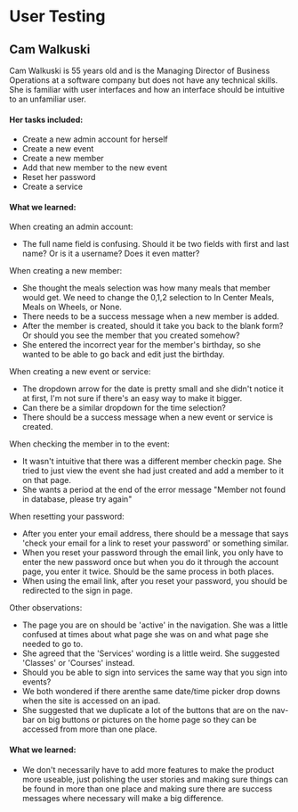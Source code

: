 # User Testing

## Cam Walkuski

Cam Walkuski is 55 years old and is the Managing Director of Business Operations at a software company but does not have any technical skills. She is familiar with user interfaces and how an interface should be intuitive to an unfamiliar user.

#### Her tasks included:

- Create a new admin account for herself
- Create a new event
- Create a new member
- Add that new member to the new event
- Reset her password
- Create a service

#### What we learned:

When creating an admin account:

- The full name field is confusing. Should it be two fields with first and last name? Or is it a username? Does it even matter?
  
When creating a new member:

- She thought the meals selection was how many meals that member would get. We need to change the 0,1,2 selection to In Center Meals, Meals on Wheels, or None.
- There needs to be a success message when a new member is added.
- After the member is created, should it take you back to the blank form? Or should you see the member that you created somehow?
- She entered the incorrect year for the member's birthday, so she wanted to be able to go back and edit just the birthday.
  
When creating a new event or service:

- The dropdown arrow for the date is pretty small and she didn't notice it at first, I'm not sure if there's an easy way to make it bigger.
- Can there be a similar dropdown for the time selection?
- There should be a success message when a new event or service is created.
  
When checking the member in to the event:

- It wasn't intuitive that there was a different member checkin page. She tried to just view the event she had just created and add a member to it on that page.
- She wants a period at the end of the error message "Member not found in database, please try again"
  
When resetting your password:

- After you enter your email address, there should be a message that says 'check your email for a link to reset your password' or something similar.
- When you reset your password through the email link, you only have to enter the new password once but when you do it through the account page, you enter it twice. Should be the same process in both places.
- When using the email link, after you reset your password, you should be redirected to the sign in page.
  
Other observations:

- The page you are on should be 'active' in the navigation. She was a little confused at times about what page she was on and what page she needed to go to.
- She agreed that the 'Services' wording is a little weird. She suggested 'Classes' or 'Courses' instead.
- Should you be able to sign into services the same way that you sign into events?
- We both wondered if there arenthe same date/time picker drop downs when the site is accessed on an ipad.
- She suggested that we duplicate a lot of the buttons that are on the nav-bar on big buttons or pictures on the home page so they can be accessed from more than one place.

#### What we learned:

- We don't necessarily have to add more features to make the product more useable, just polishing the user stories and making sure things can be found in more than one place and making sure there are success messages where necessary will make a big difference.
